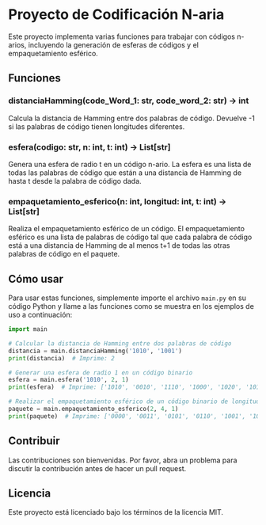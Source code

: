 # Proyecto de Codificación N-aria

Este proyecto implementa varias funciones para trabajar con códigos n-arios, incluyendo la generación de esferas de códigos y el empaquetamiento esférico.

## Funciones

### distanciaHamming(code_Word_1: str, code_word_2: str) -> int

Calcula la distancia de Hamming entre dos palabras de código. Devuelve -1 si las palabras de código tienen longitudes diferentes.

### esfera(codigo: str, n: int, t: int) -> List[str]

Genera una esfera de radio t en un código n-ario. La esfera es una lista de todas las palabras de código que están a una distancia de Hamming de hasta t desde la palabra de código dada.

### empaquetamiento_esferico(n: int, longitud: int, t: int) -> List[str]

Realiza el empaquetamiento esférico de un código. El empaquetamiento esférico es una lista de palabras de código tal que cada palabra de código está a una distancia de Hamming de al menos t+1 de todas las otras palabras de código en el paquete.

## Cómo usar

Para usar estas funciones, simplemente importe el archivo `main.py` en su código Python y llame a las funciones como se muestra en los ejemplos de uso a continuación:

```python
import main

# Calcular la distancia de Hamming entre dos palabras de código
distancia = main.distanciaHamming('1010', '1001')
print(distancia)  # Imprime: 2

# Generar una esfera de radio 1 en un código binario
esfera = main.esfera('1010', 2, 1)
print(esfera)  # Imprime: ['1010', '0010', '1110', '1000', '1020', '1011', '1012']

# Realizar el empaquetamiento esférico de un código binario de longitud 4 con t = 1
paquete = main.empaquetamiento_esferico(2, 4, 1)
print(paquete)  # Imprime: ['0000', '0011', '0101', '0110', '1001', '1010', '1100', '1111']
```

## Contribuir

Las contribuciones son bienvenidas. Por favor, abra un problema para discutir la contribución antes de hacer un pull request.

## Licencia

Este proyecto está licenciado bajo los términos de la licencia MIT.